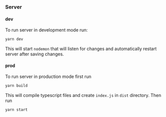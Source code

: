 ### Server

#### dev

To run server in development mode run:

```bash
yarn dev
```

This will start `nodemon` that will listen for changes and automatically restart server after saving changes.

#### prod

To run server in production mode first run

```bash
yarn build
```

This will compile typescript files and create `index.js` in `dist` directory. Then run

```bash
yarn start
```
